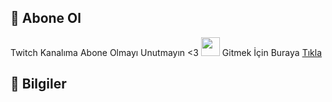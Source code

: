 ## 📝 Abone Ol
Twitch Kanalıma Abone Olmayı Unutmayın <3 <img src="https://img.favpng.com/21/13/19/league-of-legends-twitch-streaming-media-video-game-livestream-png-favpng-Z3aB9hfZ0ySgxmtCs0gRFFgMV_t.jpg" width="30px"> Gitmek İçin Buraya [Tıkla](https://www.twitch.tv/whyats2)

## 📸 Bilgiler

